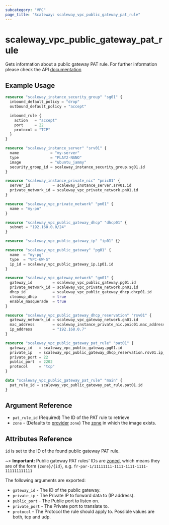 ```yaml
---
subcategory: "VPC"
page_title: "Scaleway: scaleway_vpc_public_gateway_pat_rule"
---
```


# scaleway_vpc_public_gateway_pat_rule

Gets information about a public gateway PAT rule. For further information please check the
API [documentation](https://developers.scaleway.com/en/products/vpc-gw/api/v1/#get-8faeea)

## Example Usage

```terraform
resource "scaleway_instance_security_group" "sg01" {
  inbound_default_policy = "drop"
  outbound_default_policy = "accept"

  inbound_rule {
    action   = "accept"
    port     = 22
    protocol = "TCP"
  }
}

resource "scaleway_instance_server" "srv01" {
  name              = "my-server"
  type              = "PLAY2-NANO"
  image             = "ubuntu_jammy"
  security_group_id = scaleway_instance_security_group.sg01.id
}

resource "scaleway_instance_private_nic" "pnic01" {
  server_id          = scaleway_instance_server.srv01.id
  private_network_id = scaleway_vpc_private_network.pn01.id
}

resource "scaleway_vpc_private_network" "pn01" {
  name = "my-pn"
}

resource "scaleway_vpc_public_gateway_dhcp" "dhcp01" {
  subnet = "192.168.0.0/24"
}

resource "scaleway_vpc_public_gateway_ip" "ip01" {}

resource "scaleway_vpc_public_gateway" "pg01" {
  name  = "my-pg"
  type  = "VPC-GW-S"
  ip_id = scaleway_vpc_public_gateway_ip.ip01.id
}

resource "scaleway_vpc_gateway_network" "gn01" {
  gateway_id         = scaleway_vpc_public_gateway.pg01.id
  private_network_id = scaleway_vpc_private_network.pn01.id
  dhcp_id            = scaleway_vpc_public_gateway_dhcp.dhcp01.id
  cleanup_dhcp       = true
  enable_masquerade  = true
}

resource "scaleway_vpc_public_gateway_dhcp_reservation" "rsv01" {
  gateway_network_id = scaleway_vpc_gateway_network.gn01.id
  mac_address        = scaleway_instance_private_nic.pnic01.mac_address
  ip_address         = "192.168.0.7"
}

resource "scaleway_vpc_public_gateway_pat_rule" "pat01" {
  gateway_id   = scaleway_vpc_public_gateway.pg01.id
  private_ip   = scaleway_vpc_public_gateway_dhcp_reservation.rsv01.ip_address
  private_port = 22
  public_port  = 2202
  protocol     = "tcp"
}

data "scaleway_vpc_public_gateway_pat_rule" "main" {
  pat_rule_id = scaleway_vpc_public_gateway_pat_rule.pat01.id
}
```

## Argument Reference

- `pat_rule_id`  (Required) The ID of the PAT rule to retrieve
- `zone` - (Defaults to [provider](../index.md#zone) `zone`) The [zone](../guides/regions_and_zones.md#zones) in which
  the image exists.

## Attributes Reference

`id` is set to the ID of the found public gateway PAT rule.

~> **Important:** Public gateway PAT rules' IDs are [zoned](../guides/regions_and_zones.md#resource-ids), which means they are of the form `{zone}/{id}`, e.g. `fr-par-1/11111111-1111-1111-1111-111111111111`

The following arguments are exported:

- `gateway_id` - The ID of the public gateway.
- `private_ip` - The Private IP to forward data to (IP address).
- `public_port` - The Public port to listen on.
- `private_port` - The Private port to translate to.
- `protocol` - The Protocol the rule should apply to. Possible values are both, tcp and udp.
